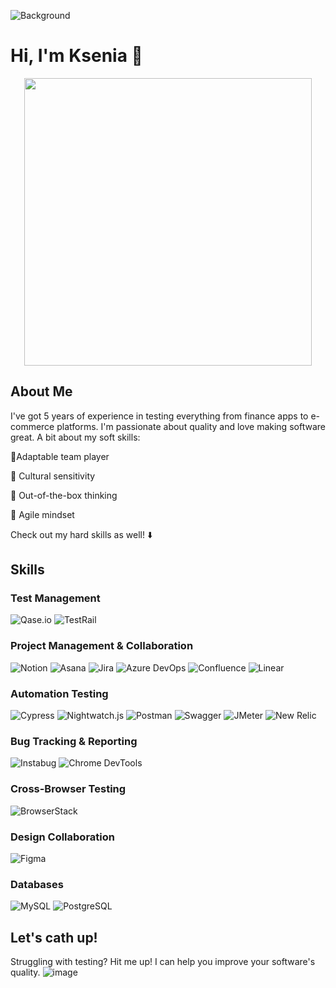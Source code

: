 ![Background](https://github.com/user-attachments/assets/fdf52b00-6d41-4ec7-a1e9-5b3cfee354fe)
# Hi, I'm Ksenia 🤗

<p align="center">
<img width="460" height="460" src="https://user-images.githubusercontent.com/74038190/236119160-976a0405-caa7-470c-9356-16d43402ea0a.gif">
  </p>
  
## About Me
I've got 5 years of experience in testing everything from finance apps to e-commerce platforms. I'm passionate about quality and love making software great.
A bit about my soft skills:

🤝Adaptable team player

💝 Cultural sensitivity

🤔 Out-of-the-box thinking

🔀 Agile mindset

Check out my hard skills as well! ⬇️

## Skills

### Test Management
![Qase.io](https://img.shields.io/badge/-Qase.io-2ECC71?style=flat&logo=qase&logoColor=white)
![TestRail](https://img.shields.io/badge/-TestRail-3498DB?style=flat&logo=testrail&logoColor=white)

### Project Management & Collaboration
![Notion](https://img.shields.io/badge/-Notion-000000?style=flat&logo=notion&logoColor=white)
![Asana](https://img.shields.io/badge/-Asana-27384C?style=flat&logo=asana&logoColor=white)
![Jira](https://img.shields.io/badge/-Jira-0052CC?style=flat&logo=jira&logoColor=white)
![Azure DevOps](https://img.shields.io/badge/-Azure_DevOps-0078D7?style=flat&logo=azure-devops&logoColor=white)
![Confluence](https://img.shields.io/badge/-Confluence-172B4D?style=flat&logo=confluence&logoColor=white)
![Linear](https://img.shields.io/badge/-Linear-000000?style=flat&logo=linear&logoColor=white)

### Automation Testing
![Cypress](https://img.shields.io/badge/-Cypress-17202C?style=flat&logo=cypress&logoColor=white)
![Nightwatch.js](https://img.shields.io/badge/-Nightwatch.js-4C4C4C?style=flat&logo=nightwatch&logoColor=white)
![Postman](https://img.shields.io/badge/-Postman-FF6C37?style=flat&logo=postman&logoColor=white)
![Swagger](https://img.shields.io/badge/-Swagger-85EA2D?style=flat&logo=swagger&logoColor=black)
![JMeter](https://img.shields.io/badge/-JMeter-D9CA00?style=flat&logo=apache-jmeter&logoColor=black)
![New Relic](https://img.shields.io/badge/-New_Relic-008C99?style=flat&logo=new-relic&logoColor=white)

### Bug Tracking & Reporting
![Instabug](https://img.shields.io/badge/-Instabug-FE3C72?style=flat&logo=instabug&logoColor=white)
![Chrome DevTools](https://img.shields.io/badge/-Chrome_DevTools-333333?style=flat&logo=chrome&logoColor=white)

### Cross-Browser Testing
![BrowserStack](https://img.shields.io/badge/-BrowserStack-3A8CFF?style=flat&logo=browserstack&logoColor=white)

### Design Collaboration
![Figma](https://img.shields.io/badge/-Figma-F24E1E?style=flat&logo=figma&logoColor=white)

### Databases
![MySQL](https://img.shields.io/badge/-MySQL-4479A1?style=flat&logo=mysql&logoColor=white)
![PostgreSQL](https://img.shields.io/badge/-PostgreSQL-336791?style=flat&logo=postgresql&logoColor=white)

## Let's cath up!
Struggling with testing? Hit me up! I can help you improve your software's quality.
![image](https://akm-img-a-in.tosshub.com/sites/visualstory/stories/2023_04/story_31699/assets/10.gif?time=1681724112&size=*:900)

